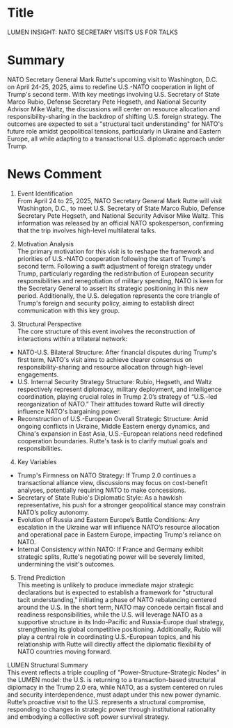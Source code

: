 # Title
LUMEN INSIGHT: NATO SECRETARY VISITS US FOR TALKS

# Summary
NATO Secretary General Mark Rutte's upcoming visit to Washington, D.C. on April 24-25, 2025, aims to redefine U.S.-NATO cooperation in light of Trump's second term. With key meetings involving U.S. Secretary of State Marco Rubio, Defense Secretary Pete Hegseth, and National Security Advisor Mike Waltz, the discussions will center on resource allocation and responsibility-sharing in the backdrop of shifting U.S. foreign strategy. The outcomes are expected to set a "structural tacit understanding" for NATO's future role amidst geopolitical tensions, particularly in Ukraine and Eastern Europe, all while adapting to a transactional U.S. diplomatic approach under Trump.

# News Comment
1. Event Identification  
From April 24 to 25, 2025, NATO Secretary General Mark Rutte will visit Washington, D.C., to meet U.S. Secretary of State Marco Rubio, Defense Secretary Pete Hegseth, and National Security Advisor Mike Waltz. This information was released by an official NATO spokesperson, confirming that the trip involves high-level multilateral talks.

2. Motivation Analysis  
The primary motivation for this visit is to reshape the framework and priorities of U.S.-NATO cooperation following the start of Trump's second term. Following a swift adjustment of foreign strategy under Trump, particularly regarding the redistribution of European security responsibilities and renegotiation of military spending, NATO is keen for the Secretary General to assert its strategic positioning in this new period. Additionally, the U.S. delegation represents the core triangle of Trump's foreign and security policy, aiming to establish direct communication with this key group.

3. Structural Perspective  
The core structure of this event involves the reconstruction of interactions within a trilateral network:  
- NATO-U.S. Bilateral Structure: After financial disputes during Trump's first term, NATO's visit aims to achieve clearer consensus on responsibility-sharing and resource allocation through high-level engagements.  
- U.S. Internal Security Strategy Structure: Rubio, Hegseth, and Waltz respectively represent diplomacy, military deployment, and intelligence coordination, playing crucial roles in Trump 2.0’s strategy of “U.S.-led reorganization of NATO.” Their attitudes toward Rutte will directly influence NATO's bargaining power.  
- Reconstruction of U.S.-European Overall Strategic Structure: Amid ongoing conflicts in Ukraine, Middle Eastern energy dynamics, and China's expansion in East Asia, U.S.-European relations need redefined cooperation boundaries. Rutte's task is to clarify mutual goals and responsibilities.

4. Key Variables  
- Trump's Firmness on NATO Strategy: If Trump 2.0 continues a transactional alliance view, discussions may focus on cost-benefit analyses, potentially requiring NATO to make concessions.  
- Secretary of State Rubio's Diplomatic Style: As a hawkish representative, his push for a stronger geopolitical stance may constrain NATO’s policy autonomy.  
- Evolution of Russia and Eastern Europe’s Battle Conditions: Any escalation in the Ukraine war will influence NATO’s resource allocation and operational pace in Eastern Europe, impacting Trump's reliance on NATO.  
- Internal Consistency within NATO: If France and Germany exhibit strategic splits, Rutte's negotiating power will be severely limited, undermining the visit's outcomes.

5. Trend Prediction  
This meeting is unlikely to produce immediate major strategic declarations but is expected to establish a framework for "structural tacit understanding," initiating a phase of NATO rebalancing centered around the U.S. In the short term, NATO may concede certain fiscal and readiness responsibilities, while the U.S. will leverage NATO as a supportive structure in its Indo-Pacific and Russia-Europe dual strategy, strengthening its global competitive positioning. Additionally, Rubio will play a central role in coordinating U.S.-European topics, and his relationship with Rutte will directly affect the diplomatic flexibility of NATO countries moving forward.

LUMEN Structural Summary  
This event reflects a triple coupling of "Power-Structure-Strategic Nodes" in the LUMEN model: the U.S. is returning to a transaction-based structural diplomacy in the Trump 2.0 era, while NATO, as a system centered on rules and security interdependence, must adapt under this new power dynamic. Rutte’s proactive visit to the U.S. represents a structural compromise, responding to changes in strategic power through institutional rationality and embodying a collective soft power survival strategy.
